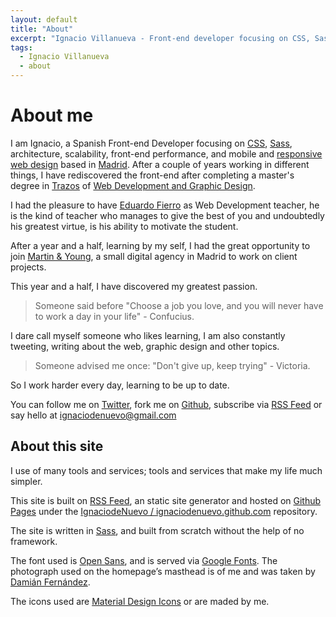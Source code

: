```yaml
---
layout: default
title: "About"
excerpt: "Ignacio Villanueva - Front-end developer focusing on CSS, Sass, architecture, scalability, front-end performance, and mobile and responsive web design based in Madrid, Spain."
tags:
  - Ignacio Villanueva
  - about
---
```


# About me

I am Ignacio, a Spanish Front-end Developer focusing on [CSS](http://www.w3.org/Style/CSS/), [Sass](http://sass-lang.com), architecture, scalability, front-end performance, and mobile and [responsive web design](https://en.wikipedia.org/wiki/Responsive_web_design) based in [Madrid](https://en.wikipedia.org/wiki/Madrid). After a couple of years working in different things, I have rediscovered the front-end after completing a master's degree in [Trazos](http://www.trazos.net/) of [Web Development and Graphic Design](http://www.trazos.net/masters/curso-master-en-diseno-grafico/).

I had the pleasure to have [Eduardo Fierro](http://eduardofierro.pro/) as Web Development teacher, he is the kind of teacher who manages to give the best of you and undoubtedly his greatest virtue, is his ability to motivate the student.

After a year and a half, learning by my self, I had the great opportunity to join [Martin & Young](http://www.martin-young.com/), a small digital agency in Madrid to work on client projects.

This year and a half, I have discovered my greatest passion.

> Someone said before "Choose a job you love, and you will never have to work a day in your life" - Confucius.

I dare call myself someone who likes learning, I am also constantly tweeting, writing about the web, graphic design and other topics.

> Someone advised me once: "Don't give up, keep trying" - Victoria.

So I work harder every day, learning to be up to date.

You can follow me on [Twitter](https://twitter.com/IgnaciodeNuevo), fork me on [Github](https://github.com/IgnaciodeNuevo), subscribe via [RSS Feed](http://) or say hello at [ignaciodenuevo@gmail.com](mailto:ignaciodenuevo@gmail.com)


## About this site

I use of many tools and services; tools and services that make my life much simpler.

This site is built on [RSS Feed](http://jekyllrb.com), an static site generator and hosted on [Github Pages](https://pages.github.com/) under the [IgnaciodeNuevo / ignaciodenuevo.github.com](https://github.com/IgnaciodeNuevo/ignaciodenuevo.github.com) repository.

The site is written in [Sass](http://sass-lang.com), and built from scratch without the help of no framework.

The font used is [Open Sans](https://www.google.com/fonts/specimen/Open+Sans), and is served via [Google Fonts](https://www.google.com/fonts#UsePlace:use/Collection:Open+Sans). The photograph used on the homepage’s masthead is of me and was taken by [Damián Fernández](http://adft.es/).

The icons used are [Material Design Icons](https://materialdesignicons.com) or are maded by me.